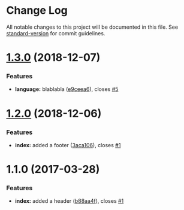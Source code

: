 # Change Log

All notable changes to this project will be documented in this file. See [standard-version](https://github.com/conventional-changelog/standard-version) for commit guidelines.

<a name="1.3.0"></a>
# [1.3.0](https://github.com/devboosts/conventional-commits/compare/v1.2.0...v1.3.0) (2018-12-07)


### Features

* **language:** blablabla ([e9ceea6](https://github.com/devboosts/conventional-commits/commit/e9ceea6)), closes [#5](https://github.com/devboosts/conventional-commits/issues/5)



<a name="1.2.0"></a>
# [1.2.0](https://github.com/devboosts/conventional-commits/compare/v1.1.0...v1.2.0) (2018-12-06)


### Features

* **index:** added a footer ([3aca106](https://github.com/devboosts/conventional-commits/commit/3aca106)), closes [#1](https://github.com/devboosts/conventional-commits/issues/1)



<a name="1.1.0"></a>
# 1.1.0 (2017-03-28)


### Features

* **index:** added a header ([b88aa4f](https://github.com/devboosts/conventional-commits/commit/b88aa4f)), closes [#1](https://github.com/devboosts/conventional-commits/issues/1)
